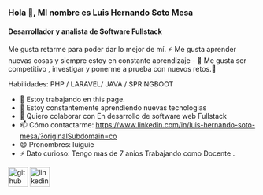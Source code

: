 ### Hola 👋, MI nombre es Luis Hernando Soto Mesa
#### Desarrollador y analista de Software Fullstack
Me gusta retarme para poder dar lo mejor de mí. ⚡
Me gusta aprender nuevas cosas  y siempre estoy en constante aprendizaje - 🌱
Me gusta ser competitivo , investigar y ponerme a prueba con nuevos retos.🔭

Habilidades: PHP / LARAVEL/ JAVA / SPRINGBOOT 

- 🔭 Estoy trabajando en this page. 
- 🌱 Estoy constantemente aprendiendo nuevas tecnologias 
- 👯 Quiero colaborar con En desarrollo de software web Fullstack 
- 📫 Cómo contactarme: https://www.linkedin.com/in/luis-hernando-soto-mesa/?originalSubdomain=co 
- 😄 Pronombres: luiguie 
- ⚡ Dato curioso: Tengo mas de 7 anios Trabajando como Docente .


[<img src='https://cdn.jsdelivr.net/npm/simple-icons@3.0.1/icons/github.svg' alt='github' height='40'>](https://github.com/https://github.com/LUINFO89)  [<img src='https://cdn.jsdelivr.net/npm/simple-icons@3.0.1/icons/linkedin.svg' alt='linkedin' height='40'>](https://www.linkedin.com/in/https://www.linkedin.com/in/luis-hernando-soto-mesa//)  
